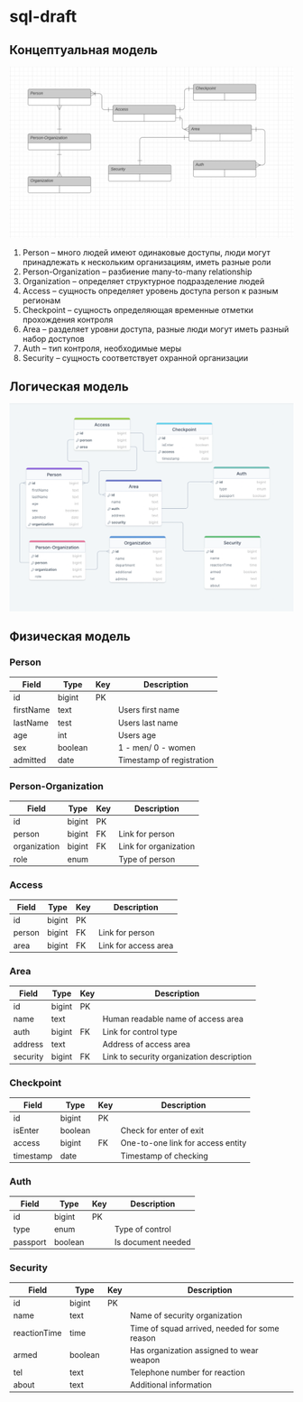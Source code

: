 # sql-draft
## Концептуальная модель
![Снимок экрана 2023-04-11 в 19.58.53.png](images%2F%D0%A1%D0%BD%D0%B8%D0%BC%D0%BE%D0%BA%20%D1%8D%D0%BA%D1%80%D0%B0%D0%BD%D0%B0%202023-04-11%20%D0%B2%2019.58.53.png)
1) Person – много людей имеют одинаковые доступы, люди могут принадлежать к нескольким организациям, иметь разные роли
2) Person-Organization – разбиение many-to-many relationship
3) Organization – определяет структурное подразделение людей
4) Access – сущность определяет уровень доступа person к разным регионам
5) Checkpoint – сущность определяющая временные отметки прохождения контроля
6) Area – разделяет уровни доступа, разные люди могут иметь разный набор доступов
7) Auth – тип контроля, необходимые меры
8) Security – сущность соответствует охранной организации
## Логическая модель
![Снимок экрана 2023-04-11 в 19.44.02.png](images%2F%D0%A1%D0%BD%D0%B8%D0%BC%D0%BE%D0%BA%20%D1%8D%D0%BA%D1%80%D0%B0%D0%BD%D0%B0%202023-04-11%20%D0%B2%2019.44.02.png)
## Физическая модель
### Person
| Field        | Type    | Key | Description               |
|--------------|---------|-----|---------------------------|
| id           | bigint  | PK  |                           |
| firstName    | text    |     | Users first name          |
| lastName     | test    |     | Users last name           |
| age          | int     |     | Users age                 |
| sex          | boolean |     | 1 - men/ 0 - women        |
| admitted     | date    |     | Timestamp of registration |
### Person-Organization
| Field        | Type    | Key | Description               |
|--------------|---------|-----|---------------------------|
| id           | bigint  | PK  |                           |
| person       | bigint  | FK  | Link for person           |
| organization | bigint  | FK  | Link for organization     |
| role         | enum    |     | Type of person            |
### Access
| Field  | Type    | Key | Description          |
|--------|---------|-----|----------------------|
| id     | bigint  | PK  |                      |
| person | bigint  | FK  | Link for person      |
| area   | bigint  | FK  | Link for access area |
### Area
| Field    | Type   | Key | Description                               |
|----------|--------|-----|-------------------------------------------|
| id       | bigint | PK  |                                           |
| name     | text   |     | Human readable name of access area        |
| auth     | bigint | FK  | Link for control type                     |
| address  | text   |     | Address of access area                    |
| security | bigint | FK  | Link to security organization description |
### Checkpoint
| Field     | Type    | Key | Description                              |
|-----------|---------|-----|------------------------------------------|
| id        | bigint  | PK  |                                          |
| isEnter   | boolean |     | Check for enter of exit                  |
| access    | bigint  | FK  | One-to-one link for access entity        |
| timestamp | date    |     | Timestamp of checking                    |
### Auth
| Field    | Type    | Key | Description                               |
|----------|---------|-----|-------------------------------------------|
| id       | bigint  | PK  |                                           |
| type     | enum    |     | Type of control                           |
| passport | boolean |     | Is document needed                        |
### Security
| Field        | Type    | Key | Description                                   |
|--------------|---------|-----|-----------------------------------------------|
| id           | bigint  | PK  |                                               |
| name         | text    |     | Name of security organization                 |
| reactionTime | time    |     | Time of squad arrived, needed for some reason |
| armed        | boolean |     | Has organization assigned to wear weapon      |
| tel          | text    |     | Telephone number for reaction                 |
| about        | text    |     | Additional information                        |
